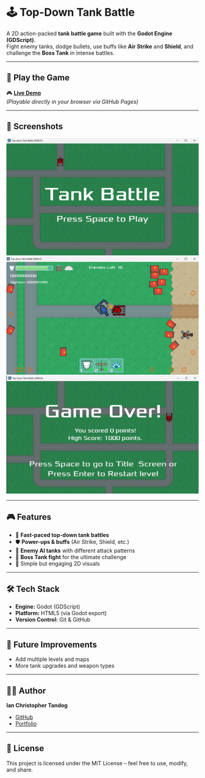 # 🕹️ Top-Down Tank Battle

A 2D action-packed **tank battle game** built with the **Godot Engine (GDScript)**.  
Fight enemy tanks, dodge bullets, use buffs like **Air Strike** and **Shield**, and challenge the **Boss Tank** in intense battles.

---

## 🚀 Play the Game
🎮 **[Live Demo](https://ianchristophertandog.github.io/Tank-Battle/)**  
*(Playable directly in your browser via GitHub Pages)*  

---

## 📸 Screenshots
![Title Screen](screenshots/title.png)  
![Gameplay](screenshots/gameplay.png)  
![Game Over](screenshots/gameover.png)  

---

## 🎮 Features
- 🚀 **Fast-paced top-down tank battles**  
- 🛡️ **Power-ups & buffs** (Air Strike, Shield, etc.)  
- 🤖 **Enemy AI tanks** with different attack patterns  
- 👑 **Boss Tank fight** for the ultimate challenge  
- 🎨 Simple but engaging 2D visuals  

---

## 🛠️ Tech Stack
- **Engine:** Godot (GDScript)  
- **Platform:** HTML5 (via Godot export)  
- **Version Control:** Git & GitHub  

---

## 📌 Future Improvements
- Add multiple levels and maps  
- More tank upgrades and weapon types  

---

## 👨‍💻 Author
**Ian Christopher Tandog**  
- [GitHub](https://github.com/IanChristopherTandog)  
- [Portfolio](https://ictandog-portfolio.vercel.app/)  

---

## 📜 License
This project is licensed under the MIT License – feel free to use, modify, and share.
